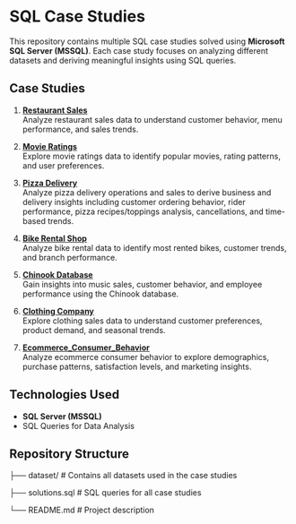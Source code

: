 # SQL Case Studies

This repository contains multiple SQL case studies solved using **Microsoft SQL Server (MSSQL)**. Each case study focuses on analyzing different datasets and deriving meaningful insights using SQL queries.

## Case Studies

1. **[Restaurant Sales](Restaurant_Case_study)**  
   Analyze restaurant sales data to understand customer behavior, menu performance, and sales trends.

2. **[Movie Ratings](Movie_DB)**  
   Explore movie ratings data to identify popular movies, rating patterns, and user preferences.

3. **[Pizza Delivery](Pizza_Delivery_Case_Study)**  
   Analyze pizza delivery operations and sales to derive business and delivery insights including customer ordering behavior, rider performance, pizza recipes/toppings analysis, cancellations, and time-based trends.

4. **[Bike Rental Shop](Bike_Rental_Shop_Scripts)**  
   Analyze bike rental data to identify most rented bikes, customer trends, and branch performance.

5. **[Chinook Database](Chinook)**  
   Gain insights into music sales, customer behavior, and employee performance using the Chinook database.

6. **[Clothing Company](Clothing_Comapany)**  
   Explore clothing sales data to understand customer preferences, product demand, and seasonal trends.

7. **[Ecommerce_Consumer_Behavior](Ecommerce_Consumer_Behavior)**  
   Analyze ecommerce consumer behavior to explore demographics, purchase patterns, satisfaction levels, and marketing insights.

## Technologies Used

- **SQL Server (MSSQL)**  
- SQL Queries for Data Analysis

## Repository Structure

├── dataset/ # Contains all datasets used in the case studies

├── solutions.sql # SQL queries for all case studies

└── README.md # Project description
